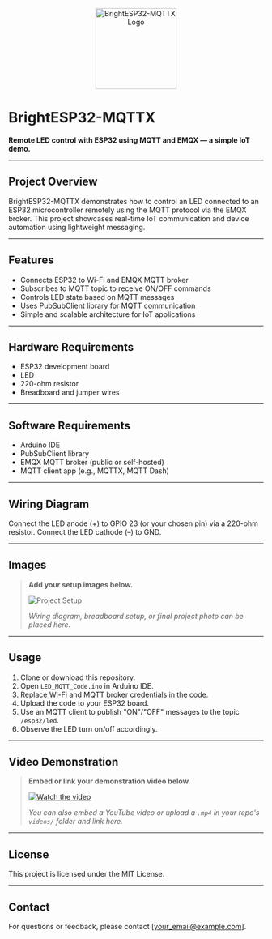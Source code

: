 <p align="center">
  <!-- Add your project logo below: -->
  <img src="logo.png" alt="BrightESP32-MQTTX Logo" width="160" />
</p>

# BrightESP32-MQTTX

**Remote LED control with ESP32 using MQTT and EMQX — a simple IoT demo.**

---

## Project Overview

BrightESP32-MQTTX demonstrates how to control an LED connected to an ESP32 microcontroller remotely using the MQTT protocol via the EMQX broker. This project showcases real-time IoT communication and device automation using lightweight messaging.

---

## Features

- Connects ESP32 to Wi-Fi and EMQX MQTT broker  
- Subscribes to MQTT topic to receive ON/OFF commands  
- Controls LED state based on MQTT messages  
- Uses PubSubClient library for MQTT communication  
- Simple and scalable architecture for IoT applications  

---

## Hardware Requirements

- ESP32 development board  
- LED  
- 220-ohm resistor  
- Breadboard and jumper wires  

---

## Software Requirements

- Arduino IDE  
- PubSubClient library  
- EMQX MQTT broker (public or self-hosted)  
- MQTT client app (e.g., MQTTX, MQTT Dash)  

---

## Wiring Diagram

Connect the LED anode (+) to GPIO 23 (or your chosen pin) via a 220-ohm resistor. Connect the LED cathode (–) to GND.

---

## Images

> **Add your setup images below.**
>
> ![Project Setup](images/setup-example.jpg)
>
> *Wiring diagram, breadboard setup, or final project photo can be placed here.*

---

## Usage

1. Clone or download this repository.
2. Open `LED_MQTT_Code.ino` in Arduino IDE.
3. Replace Wi-Fi and MQTT broker credentials in the code.
4. Upload the code to your ESP32 board.
5. Use an MQTT client to publish "ON"/"OFF" messages to the topic `/esp32/led`.
6. Observe the LED turn on/off accordingly.

---

## Video Demonstration

> **Embed or link your demonstration video below.**
>
> [![Watch the video](images/video-thumbnail.png)](your_video_link_here)
>
> *You can also embed a YouTube video or upload a `.mp4` in your repo's `videos/` folder and link here.*

---

## License

This project is licensed under the MIT License.

---

## Contact

For questions or feedback, please contact [your_email@example.com].
